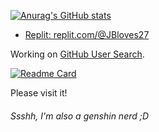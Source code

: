 
  [![Anurag's GitHub stats](https://github-readme-stats.vercel.app/api?username=JBYT27)](https://github.com/anuraghazra/github-readme-stats)

- [Replit: replit.com/@JBloves27](https://replit.com/@JBloves27)

Working on [GitHub User Search](https://github.com/JBYT27/GitHub-User-Search). 

[![Readme Card](https://github-readme-stats.vercel.app/api/pin/?username=JBYT27&repo=GitHub-User-Search)](https://github.com/JBYT27/GitHub-User-Search)

Please visit it!

###### Ssshh, I'm also a genshin nerd ;D
